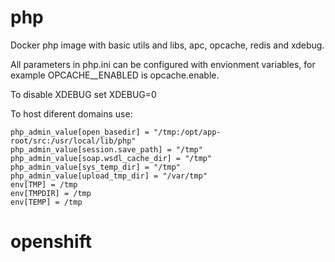 # php
Docker php image with basic utils and libs, apc, opcache, redis and xdebug.

All parameters in php.ini can be configured with envionment variables, for example OPCACHE__ENABLED is opcache.enable.

To disable XDEBUG set XDEBUG=0

To host diferent domains use:
```
php_admin_value[open_basedir] = "/tmp:/opt/app-root/src:/usr/local/lib/php"
php_admin_value[session.save_path] = "/tmp"
php_admin_value[soap.wsdl_cache_dir] = "/tmp"
php_admin_value[sys_temp_dir] = "/tmp"
php_admin_value[upload_tmp_dir] = "/var/tmp"
env[TMP] = /tmp
env[TMPDIR] = /tmp
env[TEMP] = /tmp
```


# openshift